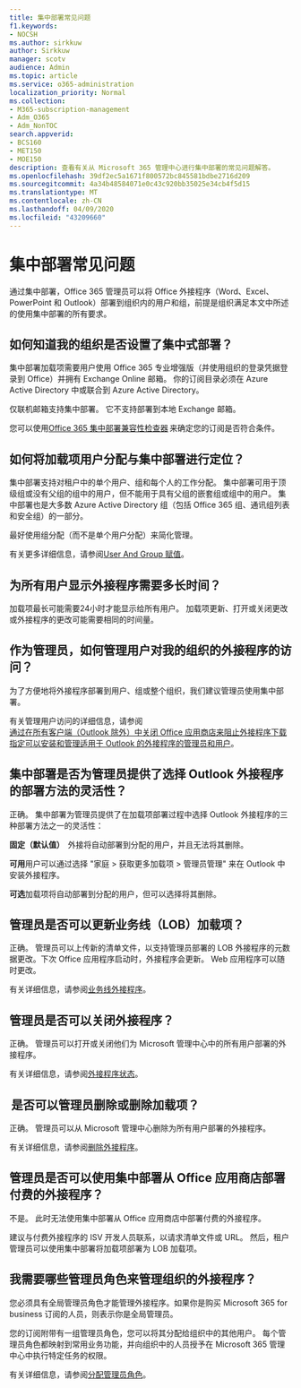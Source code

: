 ```yaml
---
title: 集中部署常见问题
f1.keywords:
- NOCSH
ms.author: sirkkuw
author: Sirkkuw
manager: scotv
audience: Admin
ms.topic: article
ms.service: o365-administration
localization_priority: Normal
ms.collection:
- M365-subscription-management
- Adm_O365
- Adm_NonTOC
search.appverid:
- BCS160
- MET150
- MOE150
description: 查看有关从 Microsoft 365 管理中心进行集中部署的常见问题解答。
ms.openlocfilehash: 39df2ec5a1671f800572bc845581bdbe2716d209
ms.sourcegitcommit: 4a34b48584071e0c43c920bb35025e34cb4f5d15
ms.translationtype: MT
ms.contentlocale: zh-CN
ms.lasthandoff: 04/09/2020
ms.locfileid: "43209660"
---
```

# <a name="centralized-deployment-faq"></a>集中部署常见问题

通过集中部署，Office 365 管理员可以将 Office 外接程序（Word、Excel、PowerPoint 和 Outlook）部署到组织内的用户和组，前提是组织满足本文中所述的使用集中部署的所有要求。   
  
## <a name="how-do-i-know-if-my-organization-is-set-up-for-centralized-deployment"></a>如何知道我的组织是否设置了集中式部署？  

集中部署加载项需要用户使用 Office 365 专业增强版（并使用组织的登录凭据登录到 Office）并拥有 Exchange Online 邮箱。 你的订阅目录必须在 Azure Active Directory 中或联合到 Azure Active Directory。  
 
仅联机邮箱支持集中部署。 它不支持部署到本地 Exchange 邮箱。
 
您可以使用[Office 365 集中部署兼容性检查器](https://docs.microsoft.com/microsoft-365/admin/manage/centralized-deployment-of-add-ins?view=o365-worldwide#office-365-centralized-deployment-compatibility-checker) 来确定您的订阅是否符合条件。 
  
## <a name="how-do-you-target-add-in-user-assignments-with-centralized-deployment"></a>如何将加载项用户分配与集中部署进行定位？  

集中部署支持对租户中的单个用户、组和每个人的工作分配。 集中部署可用于顶级组或没有父组的组中的用户，但不能用于具有父组的嵌套组或组中的用户。 集中部署也是大多数 Azure Active Directory 组（包括 Office 365 组、通讯组列表和安全组）的一部分。  

最好使用组分配（而不是单个用户分配）来简化管理。
 
有关更多详细信息，请参阅[User And Group 赋值](https://docs.microsoft.com/microsoft-365/admin/manage/centralized-deployment-of-add-ins?view=o365-worldwide#user-and-group-assignments)。  
   
## <a name="how-long-does-it-take-for-add-ins-to-show-up-for-all-users"></a>为所有用户显示外接程序需要多长时间？  

加载项最长可能需要24小时才能显示给所有用户。 加载项更新、打开或关闭更改或外接程序的更改可能需要相同的时间量。 
  
## <a name="as-an-administrator-how-do-i-manage-the-user-access-to-add-ins-for-my-organization"></a>作为管理员，如何管理用户对我的组织的外接程序的访问？

为了方便地将外接程序部署到用户、组或整个组织，我们建议管理员使用集中部署。

有关管理用户访问的详细信息，请参阅 </br>[通过在所有客户端（Outlook 除外）中关闭 Office 应用商店来阻止外接程序下载](https://docs.microsoft.com/microsoft-365/admin/manage/manage-deployment-of-add-ins?view=o365-worldwide#prevent-add-in-downloads-by-turning-off-the-office-store-across-all-clients-except-outlook) </br>[指定可以安装和管理适用于 Outlook 的外接程序的管理员和用户](https://docs.microsoft.com/exchange/clients-and-mobile-in-exchange-online/add-ins-for-outlook/specify-who-can-install-and-manage-add-ins?redirectedfrom=MSDN)。

## <a name="will-centralized-deployment-provide-admins-the-flexibility-to-choose-the-deployment-method-for-outlook-add-ins"></a>集中部署是否为管理员提供了选择 Outlook 外接程序的部署方法的灵活性？  

正确。 集中部署为管理员提供了在加载项部署过程中选择 Outlook 外接程序的三种部署方法之一的灵活性：

**固定（默认值）**  外接将自动部署到分配的用户，并且无法将其删除。  
 
**可用**用户可以通过选择 "家庭 > 获取更多加载项 > 管理员管理" 来在 Outlook 中安装外接程序。   
 
**可选**加载项将自动部署到分配的用户，但可以选择将其删除。  
    
## <a name="can-admins-update-line-of-business-lob-add-ins"></a>管理员是否可以更新业务线（LOB）加载项？  

正确。 管理员可以上传新的清单文件，以支持管理员部署的 LOB 外接程序的元数据更改。下次 Office 应用程序启动时，外接程序会更新。 Web 应用程序可以随时更改。  
 
有关详细信息，请参阅[业务线外接程序](https://docs.microsoft.com/microsoft-365/admin/manage/manage-deployment-of-add-ins?view=o365-worldwide#security-of-office-add-ins)。  

## <a name="can-admins-turn-off-add-ins"></a>管理员是否可以关闭外接程序？  

正确。 管理员可以打开或关闭他们为 Microsoft 管理中心中的所有用户部署的外接程序。

有关详细信息，请参阅[外接程序状态](https://docs.microsoft.com/microsoft-365/admin/manage/manage-deployment-of-add-ins?view=o365-worldwide#add-in-states)。  

##  <a name="can-admins-delete-or-remove-add-ins"></a>是否可以管理员删除或删除加载项？

正确。 管理员可以从 Microsoft 管理中心删除为所有用户部署的外接程序。

有关详细信息，请参阅[删除外接程序](https://docs.microsoft.com/microsoft-365/admin/manage/manage-deployment-of-add-ins?view=o365-worldwide#delete-the-add-in)。 
  
## <a name="can-admins-deploy-paid-add-ins-from-the-office-store-using-centralized-deployment"></a>管理员是否可以使用集中部署从 Office 应用商店部署付费的外接程序？ 

不是。 此时无法使用集中部署从 Office 应用商店中部署付费的外接程序。  
 
建议与付费外接程序的 ISV 开发人员联系，以请求清单文件或 URL。 然后，租户管理员可以使用集中部署将加载项部署为 LOB 加载项。
    
## <a name="which-admin-role-do-i-need-to-manage-add-ins-for-my-organization"></a>我需要哪些管理员角色来管理组织的外接程序？  

您必须具有全局管理员角色才能管理外接程序。如果你是购买 Microsoft 365 for business 订阅的人员，则表示你是全局管理员。 
 
您的订阅附带有一组管理员角色，您可以将其分配给组织中的其他用户。 每个管理员角色都映射到常用业务功能，并向组织中的人员授予在 Microsoft 365 管理中心中执行特定任务的权限。  
 
有关详细信息，请参阅[分配管理员角色](https://docs.microsoft.com/microsoft-365/admin/add-users/assign-admin-roles?view=o365-worldwide)。  